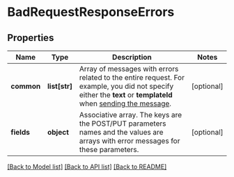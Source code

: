 # BadRequestResponseErrors

## Properties
Name | Type | Description | Notes
------------ | ------------- | ------------- | -------------
**common** | **list[str]** | Array of messages with errors related to the entire request. For example, you did not specify either the **text** or **templateId** when [sending the message](http://docs.textmagictesting.com/tag#Outbound-Messages).  | [optional] 
**fields** | **object** | Associative array. The keys are the POST/PUT parameters names and the values are arrays with error messages for these parameters.  | [optional] 

[[Back to Model list]](../README.md#documentation-for-models) [[Back to API list]](../README.md#documentation-for-api-endpoints) [[Back to README]](../README.md)


